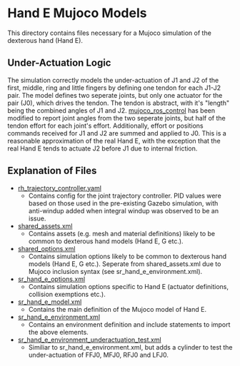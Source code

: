 # Hand E Mujoco Models

This directory contains files necessary for a Mujoco simulation of the dexterous hand (Hand E).

## Under-Actuation Logic

The simulation correctly models the under-actuation of J1 and J2 of the first, middle, ring and little fingers by defining one tendon for each J1-J2 pair. The model defines two seperate joints, but only one actuator for the pair (J0), which drives the tendon. The tendon is abstract, with it's "length" being the combined angles of J1 and J2. [mujoco_ros_control](https://github.com/shadow-robot/mujoco_ros_pkgs/tree/kinetic-devel/mujoco_ros_control) has been modified to report joint angles from the two seperate joints, but half of the tendon effort for each joint's effort. Additionally, effort or positions commands received for J1 and J2 are summed and applied to J0. This is a reasonable approximation of the real Hand E, with the exception that the real Hand E tends to actuate J2 before J1 due to internal friction.

## Explanation of Files

* [rh_trajectory_controller.yaml](rh_trajectory_controller.yaml)
    * Contains config for the joint trajectory controller. PID values were based on those used in the pre-existing Gazebo simulation, with anti-windup added when integral windup was observed to be an issue.
* [shared_assets.xml](shared_assets.xml)
    * Contains assets (e.g. mesh and material definitions) likely to be common to dexterous hand models (Hand E, G etc.).
* [shared_options.xml](shared_options.xml)
    * Contains simulation options likely to be common to dexterous hand models (Hand E, G etc.). Seperate from shared_assets.xml due to Mujoco inclusion syntax (see sr_hand_e_environment.xml).
* [sr_hand_e_options.xml](sr_hand_e_options.xml)
    * Contains simulation options specific to Hand E (actuator definitions, collision exemptions etc.).
* [sr_hand_e_model.xml](sr_hand_e_model.xml)
    * Contains the main definition of the Mujoco model of Hand E.
* [sr_hand_e_environment.xml](sr_hand_e_environment.xml)
    * Contains an environment definition and include statements to import the above elements.
* [sr_hand_e_environment_underactuation_test.xml](sr_hand_e_environment_underactuation_test.xml)
    * Similiar to sr_hand_e_environment.xml, but adds a cylinder to test the under-actuation of FFJ0, MFJ0, RFJ0 and LFJ0.